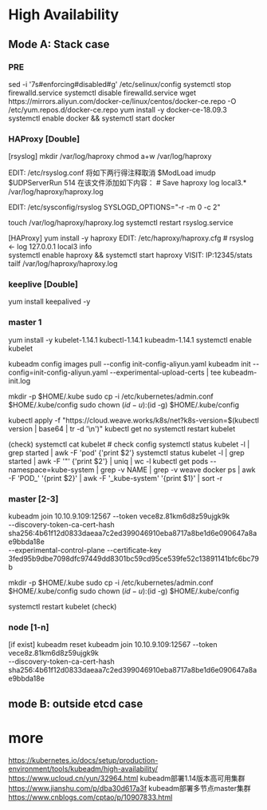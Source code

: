 # High Availability


## Mode A: Stack case

### PRE

  <system>
  sed -i '7s#enforcing#disabled#g' /etc/selinux/config
  systemctl stop firewalld.service
  systemctl disable firewalld.service


  <Docker>
  wget https://mirrors.aliyun.com/docker-ce/linux/centos/docker-ce.repo -O /etc/yum.repos.d/docker-ce.repo
  yum install -y docker-ce-18.09.3
  systemctl enable docker && systemctl start docker

### HAProxy [Double] 

  [rsyslog]
  mkdir /var/log/haproxy
  chmod a+w /var/log/haproxy

  EDIT: /etc/rsyslog.conf
   将如下两行得注释取消
    $ModLoad imudp
    $UDPServerRun 514
   在该文件添加如下内容：
    # Save haproxy log
    local3.*                       /var/log/haproxy/haproxy.log
  
  EDIT: /etc/sysconfig/rsyslog
   SYSLOGD_OPTIONS="-r -m 0 -c 2"

  touch /var/log/haproxy/haproxy.log
  systemctl restart rsyslog.service

  [HAProxy]
  yum install -y haproxy
  EDIT:     /etc/haproxy/haproxy.cfg    # rsyslog <- log 127.0.0.1 local3 info  
  systemctl enable haproxy && systemctl start haproxy
  VISIT:    IP:12345/stats
  tailf /var/log/haproxy/haproxy.log



### keeplive [Double]
  yum install keepalived -y
 

### master 1

  yum install -y kubelet-1.14.1  kubectl-1.14.1 kubeadm-1.14.1
  systemctl enable kubelet
  
  kubeadm  config images pull  --config init-config-aliyun.yaml
  kubeadm init --config=init-config-aliyun.yaml --experimental-upload-certs  | tee kubeadm-init.log

  mkdir -p $HOME/.kube
  sudo cp -i /etc/kubernetes/admin.conf $HOME/.kube/config
  sudo chown $(id -u):$(id -g) $HOME/.kube/config


  <CNI>
  kubectl apply -f "https://cloud.weave.works/k8s/net?k8s-version=$(kubectl version | base64 | tr -d '\n')"
  kubectl get no
  systemctl restart kubelet

  (check)
  systemctl cat kubelet                  # check config
  systemctl status kubelet -l | grep started  | awk -F 'pod' {'print $2'}
  systemctl status kubelet -l | grep started  | awk -F '"' {'print $2'} | uniq | wc -l
  kubectl get pods --namespace=kube-system  | grep -v NAME  | grep -v weave
  docker ps | awk -F 'POD_' '{print $2}' | awk -F '_kube-system' '{print $1}' | sort -r




### master [2-3]
  
  kubeadm join 10.10.9.109:12567 --token vece8z.81km6d8z59ujgk9k \
    --discovery-token-ca-cert-hash sha256:4b61f12d0833daeaa7c2ed399046910eba8717a8be1d6e090647a8ae9bbda18e \
    --experimental-control-plane --certificate-key 3fed95b9dbe7098dfc97449dd8301bc59cd95ce539fe52c13891141bfc6bc79b

  mkdir -p $HOME/.kube
  sudo cp -i /etc/kubernetes/admin.conf $HOME/.kube/config
  sudo chown $(id -u):$(id -g) $HOME/.kube/config

  systemctl restart kubelet
  (check)

### node [1-n]

  [if exist] kubeadm reset
  kubeadm join 10.10.9.109:12567 --token vece8z.81km6d8z59ujgk9k \
    --discovery-token-ca-cert-hash sha256:4b61f12d0833daeaa7c2ed399046910eba8717a8be1d6e090647a8ae9bbda18e

## mode B: outside etcd case



# more
  https://kubernetes.io/docs/setup/production-environment/tools/kubeadm/high-availability/ 
  https://www.ucloud.cn/yun/32964.html   kubeadm部署1.14版本高可用集群
  https://www.jianshu.com/p/dba30d617a3f kubeadm部署多节点master集群
  https://www.cnblogs.com/cptao/p/10907833.html
